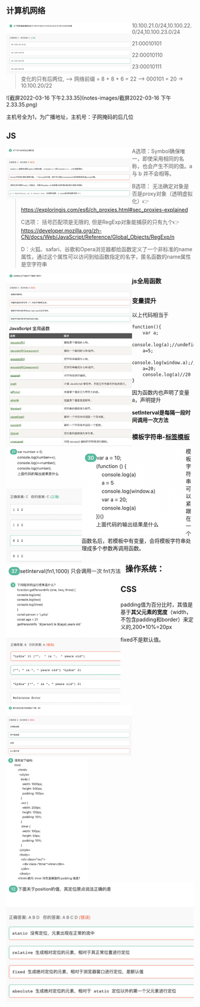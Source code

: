 ## 计算机网络

<img src="notes-images/截屏2022-03-12 下午6.55.33.png" alt="截屏2022-03-12 下午6.55.33" style="zoom:33%;float:left" />

> 10.100.21.0/24,10.100.22.0/24,10.100.23.0/24 
>
> 21:00010101
>
> 22:00010110
>
> 23:00010111
>
> 变化的只有后两位, --> 网络前缀 = 8 + 8 + 6 = 22 --> 000101 = 20 -> 10.100.20/22

![截屏2022-03-16 下午2.33.35](notes-images/截屏2022-03-16 下午2.33.35.png)

主机号全为1，为广播地址，主机号：子网掩码的后几位

## JS

<img src="notes-images/截屏2022-03-12 下午6.56.49.png" alt="截屏2022-03-12 下午6.56.49" style="zoom:33%;float:left" />

> A选项：Symbol确保唯一，即使采用相同的名称，也会产生不同的值。a 与 b 并不会相等。
>
> B选项： 无法确定对象是否是proxy对象（透明虚拟化）👉https://exploringjs.com/es6/ch_proxies.html#sec_proxies-explained
>
> C选项： 括号匹配项是无限的, 但是RegExp对象能捕获的只有九个👉https://developer.mozilla.org/zh-CN/docs/Web/JavaScript/Reference/Global_Objects/RegExp/n
>
> D：火狐、safari、谷歌和Opera浏览器都给函数定义了一个非标准的name属性，通过这个属性可以访问到给函数指定的名字，匿名函数的name属性是空字符串

<img src="notes-images/截屏2022-03-12 下午6.57.47.png" alt="截屏2022-03-12 下午6.57.47" style="zoom:33%;float:left" />

### js全局函数

<img src="notes-images/截屏2022-03-14 上午1.24.33.png" alt="截屏2022-03-14 上午1.24.33" style="zoom: 33%; float: left;" />

## <img src="notes-images/截屏2022-03-14 上午1.27.04.png" alt="截屏2022-03-14 上午1.27.04" style="zoom: 33%; float: left;" />















### 变量提升

<img src="notes-images/截屏2022-03-14 上午1.46.27.png" alt="截屏2022-03-14 上午1.46.27" style="zoom:50%;float:left" />

以上代码相当于

```
function(){
	var a;
	console.log(a);//undefind
	a=5;
	console.log(window.a);//10
	a=20;
	console.log(a)//20
}
```

因为函数内也声明了变量a，声明提升

**setInterval是每隔一段时间调用一次方法**

<img src="notes-images/截屏2022-03-14 上午1.49.40.png" alt="截屏2022-03-14 上午1.49.40" style="zoom: 50%;float:left" />

### 模板字符串-[标签模板](https://es6.ruanyifeng.com/#docs/string#%E6%A0%87%E7%AD%BE%E6%A8%A1%E6%9D%BF)

<img src="notes-images/截屏2022-03-16 下午2.55.07.png" alt="截屏2022-03-16 下午2.55.07" style="zoom:33%;float:left" />

模板字符串可以紧跟在一个函数名后，若模板中有变量，会将模板字符串处理成多个参数再调用函数。

## 操作系统：

<img src="notes-images/截屏2022-03-12 下午6.58.31.png" alt="截屏2022-03-12 下午6.58.31" style="zoom:33%;float:left" />

## CSS

<img src="notes-images/截屏2022-03-12 下午7.03.53.png" alt="截屏2022-03-12 下午7.03.53" style="zoom: 33%; float: left;" />

padding值为百分比时，其值是基于**其父元素的宽度**（width，不包含padding和border）来定义的,200*10%=20px

<img src="notes-images/截屏2022-03-12 下午7.23.16.png" alt="截屏2022-03-12 下午7.23.16" style="zoom:50%;float: left;" />

fixed不是默认值。